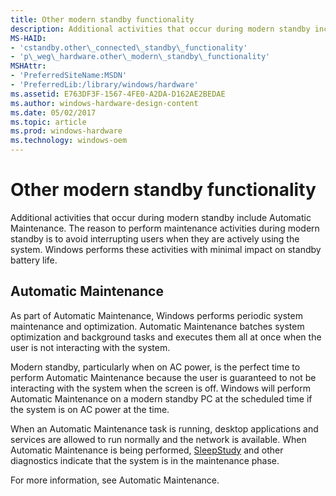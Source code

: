 ```yaml
---
title: Other modern standby functionality
description: Additional activities that occur during modern standby include Automatic Maintenance.
MS-HAID:
- 'cstandby.other\_connected\_standby\_functionality'
- 'p\_weg\_hardware.other\_modern\_standby\_functionality'
MSHAttr:
- 'PreferredSiteName:MSDN'
- 'PreferredLib:/library/windows/hardware'
ms.assetid: E763DF3F-1567-4FE0-A2DA-D162AE2BEDAE
ms.author: windows-hardware-design-content
ms.date: 05/02/2017
ms.topic: article
ms.prod: windows-hardware
ms.technology: windows-oem
---
```


# Other modern standby functionality


Additional activities that occur during modern standby include Automatic Maintenance. The reason to perform maintenance activities during modern standby is to avoid interrupting users when they are actively using the system. Windows performs these activities with minimal impact on standby battery life.

## Automatic Maintenance


As part of Automatic Maintenance, Windows performs periodic system maintenance and optimization. Automatic Maintenance batches system optimization and background tasks and executes them all at once when the user is not interacting with the system.

Modern standby, particularly when on AC power, is the perfect time to perform Automatic Maintenance because the user is guaranteed to not be interacting with the system when the screen is off. Windows will perform Automatic Maintenance on a modern standby PC at the scheduled time if the system is on AC power at the time.

When an Automatic Maintenance task is running, desktop applications and services are allowed to run normally and the network is available. When Automatic Maintenance is being performed, [SleepStudy](modern-standby-sleepstudy.md) and other diagnostics indicate that the system is in the maintenance phase.

For more information, see Automatic Maintenance.

 

 






